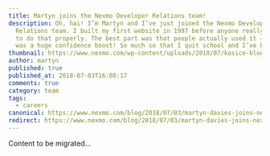 ```yaml
---
title: Martyn joins the Nexmo Developer Relations team!
description: Oh, hai! I’m Martyn and I’ve just joined the Nexmo Developer
  Relations team. I built my first website in 1997 before anyone really knew how
  to do that properly. The best part was that people actually used it – which
  was a huge confidence boost! So much so that I quit school and I’ve been […]
thumbnail: https://www.nexmo.com/wp-content/uploads/2018/07/kosice-blog.jpg
author: martyn
published: true
published_at: 2018-07-03T16:08:17
comments: true
category: team
tags:
  - careers
canonical: https://www.nexmo.com/blog/2018/07/03/martyn-davies-joins-nexmo-dr
redirect: https://www.nexmo.com/blog/2018/07/03/martyn-davies-joins-nexmo-dr
---
```

Content to be migrated...